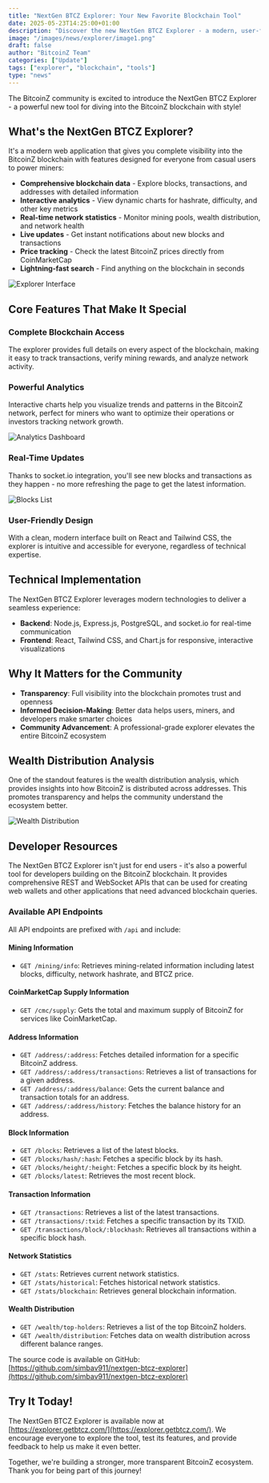 ```yaml
---
title: "NextGen BTCZ Explorer: Your New Favorite Blockchain Tool"
date: 2025-05-23T14:25:00+01:00
description: "Discover the new NextGen BTCZ Explorer - a modern, user-friendly tool for exploring the BitcoinZ blockchain with real-time updates and interactive analytics."
image: "/images/news/explorer/image1.png"
draft: false
author: "BitcoinZ Team"
categories: ["Update"]
tags: ["explorer", "blockchain", "tools"]
type: "news"
---
```


The BitcoinZ community is excited to introduce the NextGen BTCZ Explorer - a powerful new tool for diving into the BitcoinZ blockchain with style!

<!--more-->

## What's the NextGen BTCZ Explorer?

It's a modern web application that gives you complete visibility into the BitcoinZ blockchain with features designed for everyone from casual users to power miners:

* **Comprehensive blockchain data** - Explore blocks, transactions, and addresses with detailed information
* **Interactive analytics** - View dynamic charts for hashrate, difficulty, and other key metrics
* **Real-time network statistics** - Monitor mining pools, wealth distribution, and network health
* **Live updates** - Get instant notifications about new blocks and transactions
* **Price tracking** - Check the latest BitcoinZ prices directly from CoinMarketCap
* **Lightning-fast search** - Find anything on the blockchain in seconds

![Explorer Interface](/images/news/explorer/image1.png)

## Core Features That Make It Special

### Complete Blockchain Access
The explorer provides full details on every aspect of the blockchain, making it easy to track transactions, verify mining rewards, and analyze network activity.

### Powerful Analytics
Interactive charts help you visualize trends and patterns in the BitcoinZ network, perfect for miners who want to optimize their operations or investors tracking network growth.

![Analytics Dashboard](/images/news/explorer/image3.png)

### Real-Time Updates
Thanks to socket.io integration, you'll see new blocks and transactions as they happen - no more refreshing the page to get the latest information.

![Blocks List](/images/news/explorer/image4.png)

### User-Friendly Design
With a clean, modern interface built on React and Tailwind CSS, the explorer is intuitive and accessible for everyone, regardless of technical expertise.

## Technical Implementation

The NextGen BTCZ Explorer leverages modern technologies to deliver a seamless experience:

* **Backend**: Node.js, Express.js, PostgreSQL, and socket.io for real-time communication
* **Frontend**: React, Tailwind CSS, and Chart.js for responsive, interactive visualizations

## Why It Matters for the Community

* **Transparency**: Full visibility into the blockchain promotes trust and openness
* **Informed Decision-Making**: Better data helps users, miners, and developers make smarter choices
* **Community Advancement**: A professional-grade explorer elevates the entire BitcoinZ ecosystem

## Wealth Distribution Analysis

One of the standout features is the wealth distribution analysis, which provides insights into how BitcoinZ is distributed across addresses. This promotes transparency and helps the community understand the ecosystem better.

![Wealth Distribution](/images/news/explorer/image2.png)

## Developer Resources

The NextGen BTCZ Explorer isn't just for end users - it's also a powerful tool for developers building on the BitcoinZ blockchain. It provides comprehensive REST and WebSocket APIs that can be used for creating web wallets and other applications that need advanced blockchain queries.

### Available API Endpoints

All API endpoints are prefixed with `/api` and include:

#### Mining Information
- `GET /mining/info`: Retrieves mining-related information including latest blocks, difficulty, network hashrate, and BTCZ price.

#### CoinMarketCap Supply Information
- `GET /cmc/supply`: Gets the total and maximum supply of BitcoinZ for services like CoinMarketCap.

#### Address Information
- `GET /address/:address`: Fetches detailed information for a specific BitcoinZ address.
- `GET /address/:address/transactions`: Retrieves a list of transactions for a given address.
- `GET /address/:address/balance`: Gets the current balance and transaction totals for an address.
- `GET /address/:address/history`: Fetches the balance history for an address.

#### Block Information
- `GET /blocks`: Retrieves a list of the latest blocks.
- `GET /blocks/hash/:hash`: Fetches a specific block by its hash.
- `GET /blocks/height/:height`: Fetches a specific block by its height.
- `GET /blocks/latest`: Retrieves the most recent block.

#### Transaction Information
- `GET /transactions`: Retrieves a list of the latest transactions.
- `GET /transactions/:txid`: Fetches a specific transaction by its TXID.
- `GET /transactions/block/:blockhash`: Retrieves all transactions within a specific block hash.

#### Network Statistics
- `GET /stats`: Retrieves current network statistics.
- `GET /stats/historical`: Fetches historical network statistics.
- `GET /stats/blockchain`: Retrieves general blockchain information.

#### Wealth Distribution
- `GET /wealth/top-holders`: Retrieves a list of the top BitcoinZ holders.
- `GET /wealth/distribution`: Fetches data on wealth distribution across different balance ranges.

The source code is available on GitHub: [https://github.com/simbav911/nextgen-btcz-explorer](https://github.com/simbav911/nextgen-btcz-explorer)

## Try It Today!

The NextGen BTCZ Explorer is available now at [https://explorer.getbtcz.com/](https://explorer.getbtcz.com/). We encourage everyone to explore the tool, test its features, and provide feedback to help us make it even better.

Together, we're building a stronger, more transparent BitcoinZ ecosystem. Thank you for being part of this journey!
